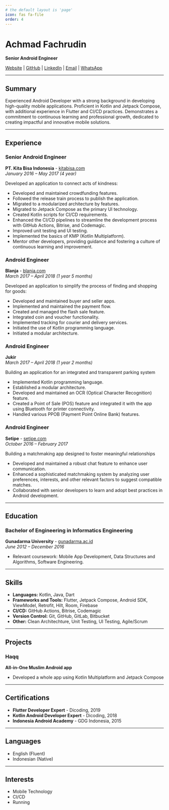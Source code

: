 ```yaml
---
# the default layout is 'page'
icon: fas fa-file
order: 4
---
```


# Achmad Fachrudin

**Senior Android Engineer**

[Website](https://achmadfachrudin.com) | [GitHub](https://github.com/achmadfachrudin) | [LinkedIn](https://www.linkedin.com/in/achmadfachrudin) | [Email](mailto:achmad@duck.com) | [WhatsApp](https://wa.me/628567960663)

---

## Summary

Experienced Android Developer with a strong background in developing high-quality mobile applications. Proficient in Kotlin and Jetpack Compose, with additional experience in Flutter and CI/CD practices. Demonstrates a commitment to continuous learning and professional growth, dedicated to creating impactful and innovative mobile solutions.

---

## Experience

### Senior Android Engineer
**PT. Kita Bisa Indonesia** - [kitabisa.com](https://kitabisa.com)  
*January 2016 – May 2017 (4 year)*

Developed an application to connect acts of kindness:
- Developed and maintained crowdfunding features.
- Followed the release train process to publish the application.
- Migrated to a modularized architecture by features.
- Migrated to Jetpack Compose as the primary UI technology.
- Created Kotlin scripts for CI/CD requirements.
- Enhanced the CI/CD pipelines to streamline the development process with GitHub Actions, Bitrise, and Codemagic.
- Improved unit testing and UI testing.
- Implemented the basics of KMP (Kotlin Multiplatform).
- Mentor other developers, providing guidance and fostering a culture of continuous learning and improvement.

### Android Engineer
**Blanja** - [blanja.com](https://blanja.com)  
*March 2017 – April 2018 (1 year 5 months)*

Developed an application to simplify the process of finding and shopping for goods:

- Developed and maintained buyer and seller apps.
- Implemented and maintained the payment flow.
- Created and managed the flash sale feature.
- Integrated coin and voucher functionality.
- Implemented tracking for courier and delivery services.
- Initiated the use of Kotlin programming language.
- Initiated a modular architecture.

### Android Engineer
**Jukir**  
*March 2017 – April 2018 (1 year 2 months)*

Building an application for an integrated and transparent parking system
- Implemented Kotlin programming language.
- Established a modular architecture.
- Developed and maintained an OCR (Optical Character Recognition) feature.
- Created a Point of Sale (POS) feature and integrated it with the app using Bluetooth for printer connectivity.
- Handled various PPOB (Payment Point Online Bank) features.

### Android Engineer
**Setipe** - [setipe.com](https://www.setipe.com)  
*October 2016 – February 2017*

Building a matchmaking app designed to foster meaningful relationships
- Developed and maintained a robust chat feature to enhance user communication.
- Enhanced a sophisticated matchmaking system by analyzing user preferences, interests, and other relevant factors to suggest compatible matches.
- Collaborated with senior developers to learn and adopt best practices in Android development.

---

## Education

### Bachelor of Engineering in Informatics Engineering
**Gunadarma University** - [gunadarma.ac.id](https://www.gunadarma.ac.id)  
*June 2012 – December 2016*

- Relevant coursework: Mobile App Development, Data Structures and Algorithms, Software Engineering.

---

## Skills

- **Languages:** Kotlin, Java, Dart
- **Frameworks and Tools:** Flutter, Jetpack Compose, Android SDK, ViewModel, Retrofit, Hilt, Room, Firebase
- **CI/CD:** GitHub Actions, Bitrise, Codemagic
- **Version Control:** Git, GitHub, GitLab, Bitbucket
- **Other:** Clean Architechture, Unit Testing, UI Testing, Agile/Scrum

---

## Projects

### Haqq
**All-in-One Muslim Android app**

- Developed a whole app using Kotlin Multiplatform and Jetpack Compose

---

## Certifications

- **Flutter Developer Expert** - Dicoding, 2019
- **Kotlin Android Developer Expert** - Dicoding, 2018
- **Indonesia Android Academy** - GDG Indonesia, 2015

---

## Languages

- English (Fluent)
- Indonesian (Native)

---

## Interests

- Mobile Technology
- CI/CD
- Running


